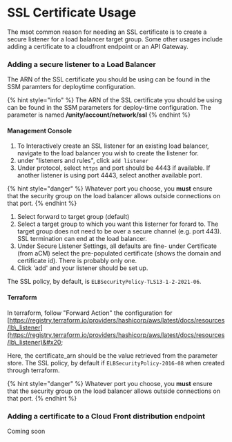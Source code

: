 # SSL Certificate Usage

The msot common reason for needing an SSL certificate is to create a secure listener for a load balancer target group. Some other usages include adding a certificate to a cloudfront endpoint or an API Gateway.

### Adding a secure listener to a Load Balancer

The ARN of the SSL certificate you should be using can be found in the SSM paramters for deploytime configuration.

{% hint style="info" %}
The ARN of the SSL certificate you should be using can be found in the SSM parameters for deploy-time configuration. The parameter is named **/unity/account/network/ssl**
{% endhint %}

#### Management Console

1. To Interactively create an SSL listener for an existing load balancer, navigate to the load balancer you wish to create the listener for.
2. under "listeners and rules", click `add listener`
3. Under protocol, select `https` and port should be 4443 if available. If another listener is using port 4443, select another available port.

{% hint style="danger" %}
Whatever port you choose, you **must** ensure that the security group on the load balancer allows outside connections on that port.&#x20;
{% endhint %}

1. Select forward to target group (default)
2. Select a target group to which you want this listerner for forard to. The target group does not need to be over a secure channel (e.g. port 443). SSL termination can end at the load balancer.
3. Under Secure Listener Settings, all defaults are fine- under Certificate (from aCM) select the pre-populated certificate (shows the domain and certificate id). There is probably only one.
4. Click 'add' and your listener should be set up.

The SSL policy, by default, is `ELBSecurityPolicy-TLS13-1-2-2021-06`.&#x20;

#### Terraform

In terraform, follow "Forward Action" the configuration for [https://registry.terraform.io/providers/hashicorp/aws/latest/docs/resources/lb\_listener](https://registry.terraform.io/providers/hashicorp/aws/latest/docs/resources/lb\_listener)&#x20;

Here, the certificate\_arn should be the value retrieved from the parameter store. The SSL policy, by default if `ELBSecurityPolicy-2016-08` when created through terraform.

{% hint style="danger" %}
Whatever port you choose, you **must** ensure that the security group on the load balancer allows outside connections on that port.&#x20;
{% endhint %}

### Adding a certificate to a Cloud Front distribution endpoint

Coming soon
